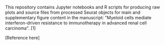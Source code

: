 This repository contains Jupyter notebooks and R scripts for producing raw plots and source files from processed Seurat objects for main and supplementary figure content in the manuscript: "Myeloid cells mediate interferon-driven resistance to immunotherapy in advanced renal cell carcinoma". [1]

[Reference here]
